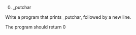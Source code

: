 0. _putchar

Write a program that prints _putchar, followed by a new line.

The program should return 0
